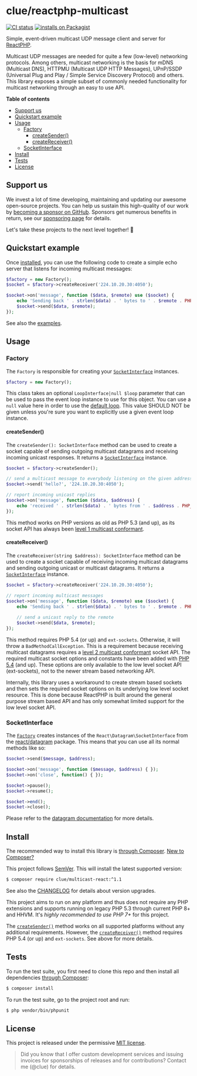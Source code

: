 # clue/reactphp-multicast

[![CI status](https://github.com/clue/reactphp-multicast/workflows/CI/badge.svg)](https://github.com/clue/reactphp-multicast/actions)
[![installs on Packagist](https://img.shields.io/packagist/dt/clue/multicast-react?color=blue&label=installs%20on%20Packagist)](https://packagist.org/packages/clue/multicast-react)

Simple, event-driven multicast UDP message client and server for [ReactPHP](https://reactphp.org/).

Multicast UDP messages are needed for quite a few (low-level) networking protocols.
Among others, multicast networking is the basis for mDNS (Multicast DNS),
HTTPMU (Multicast UDP HTTP Messages), UPnP/SSDP (Universal Plug and Play /
Simple Service Discovery Protocol) and others.
This library exposes a simple subset of commonly needed functionality for
multicast networking through an easy to use API.

**Table of contents**

* [Support us](#support-us)
* [Quickstart example](#quickstart-example)
* [Usage](#usage)
    * [Factory](#factory)
        * [createSender()](#createsender)
        * [createReceiver()](#createreceiver)
    * [SocketInterface](#socketinterface)
* [Install](#install)
* [Tests](#tests)
* [License](#license)

## Support us

We invest a lot of time developing, maintaining and updating our awesome
open-source projects. You can help us sustain this high-quality of our work by
[becoming a sponsor on GitHub](https://github.com/sponsors/clue). Sponsors get
numerous benefits in return, see our [sponsoring page](https://github.com/sponsors/clue)
for details.

Let's take these projects to the next level together! 🚀

## Quickstart example

Once [installed](#install), you can use the following code to create a simple
echo server that listens for incoming multicast messages:

```php
$factory = new Factory();
$socket = $factory->createReceiver('224.10.20.30:4050');

$socket->on('message', function ($data, $remote) use ($socket) {
    echo 'Sending back ' . strlen($data) . ' bytes to ' . $remote . PHP_EOL;
    $socket->send($data, $remote);
});

```

See also the [examples](examples).

## Usage

### Factory

The `Factory` is responsible for creating your [`SocketInterface`](#socketinterface) instances.

```php
$factory = new Factory();
```

This class takes an optional `LoopInterface|null $loop` parameter that can be used to
pass the event loop instance to use for this object. You can use a `null` value
here in order to use the [default loop](https://github.com/reactphp/event-loop#loop).
This value SHOULD NOT be given unless you're sure you want to explicitly use a
given event loop instance.

#### createSender()

The `createSender(): SocketInterface` method can be used to
create a socket capable of sending outgoing multicast datagrams and receiving
incoming unicast responses. It returns a [`SocketInterface`](#socketinterface) instance.

```php
$socket = $factory->createSender();

// send a multicast message to everybody listening on the given address
$socket->send('hello?', '224.10.20.30:4050');

// report incoming unicast replies
$socket->on('message', function ($data, $address) {
    echo 'received ' . strlen($data) . ' bytes from ' . $address . PHP_EOL;
});
```

This method works on PHP versions as old as PHP 5.3 (and up), as its socket API has always been
[level 1 multicast conformant](https://www.tldp.org/HOWTO/Multicast-HOWTO-2.html#ss2.2).

#### createReceiver()

The `createReceiver(string $address): SocketInterface` method can be used to
create a socket capable of receiving incoming multicast datagrams and sending
outgoing unicast or multicast datagrams. It returns a [`SocketInterface`](#socketinterface) instance.

```php
$socket = $factory->createReceiver('224.10.20.30:4050');

// report incoming multicast messages 
$socket->on('message', function ($data, $remote) use ($socket) {
    echo 'Sending back ' . strlen($data) . ' bytes to ' . $remote . PHP_EOL;
    
    // send a unicast reply to the remote
    $socket->send($data, $remote);
});
```

This method requires PHP 5.4 (or up) and `ext-sockets`.
Otherwise, it will throw a `BadMethodCallException`.
This is a requirement because receiving multicast datagrams requires a
[level 2 multicast conformant](https://www.tldp.org/HOWTO/Multicast-HOWTO-2.html#ss2.2)
socket API.
The required multicast socket options and constants have been added with
[PHP 5.4](http://php.net/manual/en/migration54.global-constants.php) (and up).
These options are only available to the low level socket API (ext-sockets), not
to the newer stream based networking API.

Internally, this library uses a workaround to create stream based sockets
and then sets the required socket options on its underlying low level socket
resource.
This is done because ReactPHP is built around the general purpose stream based API
and has only somewhat limited support for the low level socket API.

### SocketInterface

The [`Factory`](#factory) creates instances of the `React\Datagram\SocketInterface`
from the [react/datagram](https://github.com/reactphp/datagram) package.
This means that you can use all its normal methods like so:

```php
$socket->send($message, $address);

$socket->on('message', function ($message, $address) { });
$socket->on('close', function() { });

$socket->pause();
$socket->resume();

$socket->end();
$socket->close();
```

Please refer to the [datagram documentation](https://github.com/reactphp/datagram#usage) for more details.

## Install

The recommended way to install this library is [through Composer](https://getcomposer.org).
[New to Composer?](https://getcomposer.org/doc/00-intro.md)

This project follows [SemVer](https://semver.org/).
This will install the latest supported version:

```bash
$ composer require clue/multicast-react:^1.1
```

See also the [CHANGELOG](CHANGELOG.md) for details about version upgrades.

This project aims to run on any platform and thus does not require any PHP
extensions and supports running on legacy PHP 5.3 through current PHP 8+ and
HHVM.
It's *highly recommended to use PHP 7+* for this project.

The [`createSender()`](#createsender) method works on all supported platforms
without any additional requirements. However, the [`createReceiver()`](#createreceiver)
method requires PHP 5.4 (or up) and `ext-sockets`. See above for more details.

## Tests

To run the test suite, you first need to clone this repo and then install all
dependencies [through Composer](https://getcomposer.org):

```bash
$ composer install
```

To run the test suite, go to the project root and run:

```bash
$ php vendor/bin/phpunit
```

## License

This project is released under the permissive [MIT license](LICENSE).

> Did you know that I offer custom development services and issuing invoices for
  sponsorships of releases and for contributions? Contact me (@clue) for details.
